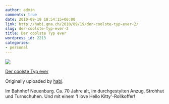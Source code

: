 ```yaml
---
author: admin
comments: true
date: 2010-09-19 18:54:15+00:00
link: http://habi.gna.ch/2010/09/19/der-coolste-typ-ever-2/
slug: der-coolste-typ-ever-2
title: Der coolste Typ ever
wordpress_id: 2213
categories:
- personal
---
```



 [![](http://farm5.static.flickr.com/4111/5004172841_7a92caec19_m.jpg)](http://www.flickr.com/photos/habi/5004172841/)
   

 
  [Der coolste Typ ever](http://www.flickr.com/photos/habi/5004172841/)
    

  Originally uploaded by [habi](http://www.flickr.com/people/habi/).
 



Im Bahnhof Neuenburg. Ca. 70 Jahre alt, im durchgestylten Anzug, Strohhut und Turnschuhen. Und mit einem 'I love Hello Kitty'-Rollkoffer!
  

